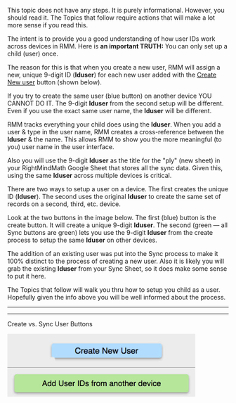 <p>This topic does not have any steps. It is purely informational. However, you should read it. The Topics that follow require actions that will make a lot more sense if you read this.</p>

<p>The intent is to provide you a good understanding of how user IDs work across devices in RMM. Here is <b>an important TRUTH:</b> You can only set up a child (user) once.</p>

<p>The reason for this is that when you create a new user, RMM will assign a new, unique 9-digit ID (<b>Iduser</b>) for each new user added with the <u>Create New user</u> button (shown below).</p>

<p>If you try to create the same user (blue button) on another device YOU CANNOT DO IT. The 9-digit <b>Iduser</b> from the second setup will be different. Even if you use the exact same user name, the <b>Iduser</b> will be different.</p>

<p>RMM tracks everything your child does using the <b>Iduser</b>. When you add a user &amp; type in the user name, RMM creates a cross-reference between the <b>Iduser</b> &amp; the name. This allows RMM to show you the more meaningful (to you) user name in the user interface.</p>

<p>Also you will use the 9-digit <b>Iduser</b> as the title for the "ply" (new sheet) in your RightMindMath Google Sheet that stores all the sync data. Given this, using the same <b>Iduser</b> across multiple devices is critical.</p>

<p>There are two ways to setup a user on a device. The first creates the unique ID (<b>Iduser</b>). The second uses the original <b>Iduser</b> to create the same set of records on a second, third, etc. device.</p>

<p>Look at the two buttons in the image below. The first (blue) button is the create button. It will create  a unique 9-digit <b>Iduser</b>. The second (green &#151; all Sync buttons are green) lets you use the 9-digit <b>Iduser</b> from the create process to setup the same <b>Iduser</b> on other devices.</p>

<p>The addition of an existing user was put into the Sync process to make it 100% distinct to the process of creating a new user. Also it is likely you will grab the existing <b>Iduser</b> from your Sync Sheet, so it does make some sense to put it here.</p>

<p>The Topics that follow will walk you thru how to setup you child as a user. Hopefully given the info above you will be well informed about the process.</p>

<hr><hr>
<div class="step">Create vs. Sync User Buttons</div>
<p><img src="../../images/img_en_us/04_00_create_vs_sync_user_buttons.jpg" class="img_responsive"></p>

